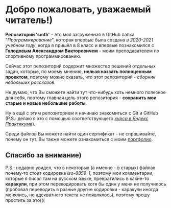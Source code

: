 # Добро пожаловать, уважаемый читатель!)
**Репозиторий 'smth'** - это моя загруженная в GitHub папка "_Программирование_", которая впервые была создана _в 2020-2021 учебном году_, когда я пришёл в 8 класс и впервые познакомился с **Голодовым Александром Викторовичем** - моим преподавателем по спортивному программированию.

Сейчас этот репозиторий содержит множество решений отдельных задач, которые, по моему мнению, **нельзя назвать полноценным проектом**, поэтому можно сказать, что этот репозиторий - _сборник небольших рассказов_.

Не думаю, что Вы сможете найти тут что-нибудь хоть немного полезное для себя, поэтому главная цель этого репозитория - **сохранить мои старые и новые небольшие работы**.

Ну а ещё с этим репозиторием я начинаю знакомиться с Git и GitHub (P.S.: делаю я это с помощью соответствующего _[курса в Яндекс Практикуме](https://start.practicum.yandex/git-basics/?from=catalog)_).

Среди файлов Вы можете найти один сертификат - не спрашивайте, почему он тут. Вы также можете ознакомиться с моим [портфолио](https://drive.google.com/drive/folders/15sL_fCqaxhiH4zktUq27rvSUjnMhUbId?usp=drive_link).

Спасибо за внимание)
---
P.S.: недавно увидел, что в некоторых (а именно - в старых) файлах почему-то стоит кодировка _iso-8859-1_, поэтому мои комментарии, которые я писал там на русском языке, превратились в какие-то **каракули**, при этом перекодировать хотя бы один у меня не получилось (пробовал переводить в разные другие кодировки - каракули иногда менялись, но адекватного текста не появлялось), поэтому прошу простить за это(((
